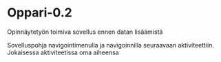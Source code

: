 # Oppari-0.2
Opinnäytetyön toimiva sovellus ennen datan lisäämistä

Sovelluspohja navigointimenulla ja navigoinnilla seuraavaan aktiviteettiin. Jokaisessa aktiviteetissa oma aiheensa
